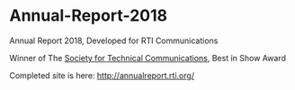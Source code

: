 # Annual-Report-2018
Annual Report 2018, Developed for RTI Communications

Winner of The <a href="https://www.stc-carolina.org/competitions/winners/">Society for Technical Communications</a>, Best in Show Award

Completed site is here: <a href="http://annualreport.rti.org/2018">http://annualreport.rti.org/</a>


